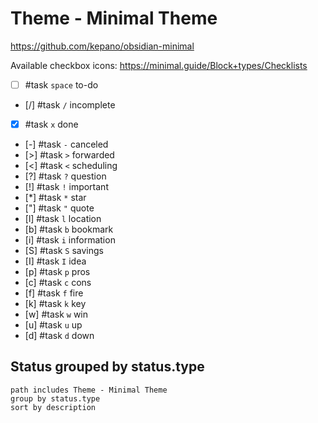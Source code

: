# Theme - Minimal Theme

<https://github.com/kepano/obsidian-minimal>

Available checkbox icons: <https://minimal.guide/Block+types/Checklists>

<!-- placeholder to force blank line before included text --> <!-- include: DocsSamplesForStatuses.test.Theme_Minimal Tasks.approved.md -->

- [ ] #task `space` to-do
- [/] #task `/` incomplete
- [x] #task `x` done
- [-] #task `-` canceled
- [>] #task `>` forwarded
- [<] #task `<` scheduling
- [?] #task `?` question
- [!] #task `!` important
- [*] #task `*` star
- ["] #task `"` quote
- [l] #task `l` location
- [b] #task `b` bookmark
- [i] #task `i` information
- [S] #task `S` savings
- [I] #task `I` idea
- [p] #task `p` pros
- [c] #task `c` cons
- [f] #task `f` fire
- [k] #task `k` key
- [w] #task `w` win
- [u] #task `u` up
- [d] #task `d` down

<!-- placeholder to force blank line after included text --> <!-- endInclude -->

## Status grouped by status.type

```tasks
path includes Theme - Minimal Theme
group by status.type
sort by description
```
